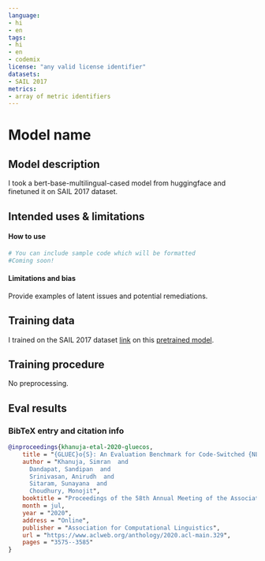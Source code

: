 ```yaml
---
language:
- hi
- en
tags:
- hi
- en
- codemix
license: "any valid license identifier"
datasets:
- SAIL 2017
metrics:
- array of metric identifiers
---
```


# Model name

## Model description

I took a bert-base-multilingual-cased model from huggingface and finetuned it on SAIL 2017 dataset.  

## Intended uses & limitations

#### How to use

```python
# You can include sample code which will be formatted
#Coming soon!
```

#### Limitations and bias

Provide examples of latent issues and potential remediations.

## Training data

I trained on the SAIL 2017 dataset [link](http://amitavadas.com/SAIL/Data/SAIL_2017.zip) on this [pretrained model](https://huggingface.co/bert-base-multilingual-cased).


## Training procedure

No preprocessing.

## Eval results

### BibTeX entry and citation info

```bibtex
@inproceedings{khanuja-etal-2020-gluecos,
    title = "{GLUEC}o{S}: An Evaluation Benchmark for Code-Switched {NLP}",
    author = "Khanuja, Simran  and
      Dandapat, Sandipan  and
      Srinivasan, Anirudh  and
      Sitaram, Sunayana  and
      Choudhury, Monojit",
    booktitle = "Proceedings of the 58th Annual Meeting of the Association for Computational Linguistics",
    month = jul,
    year = "2020",
    address = "Online",
    publisher = "Association for Computational Linguistics",
    url = "https://www.aclweb.org/anthology/2020.acl-main.329",
    pages = "3575--3585"
}
```

